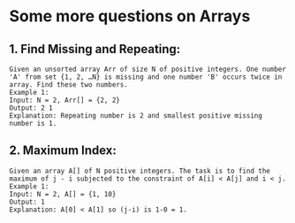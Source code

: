 # Some more questions on Arrays

## 1. Find Missing and Repeating:
    Given an unsorted array Arr of size N of positive integers. One number 'A' from set {1, 2, …N} is missing and one number 'B' occurs twice in array. Find these two numbers.
    Example 1:
    Input: N = 2, Arr[] = {2, 2}
    Output: 2 1
    Explanation: Repeating number is 2 and smallest positive missing number is 1.

## 2. Maximum Index:
    Given an array A[] of N positive integers. The task is to find the maximum of j - i subjected to the constraint of A[i] < A[j] and i < j.
    Example 1:
    Input: N = 2, A[] = {1, 10}
    Output: 1
    Explanation: A[0] < A[1] so (j-i) is 1-0 = 1.
